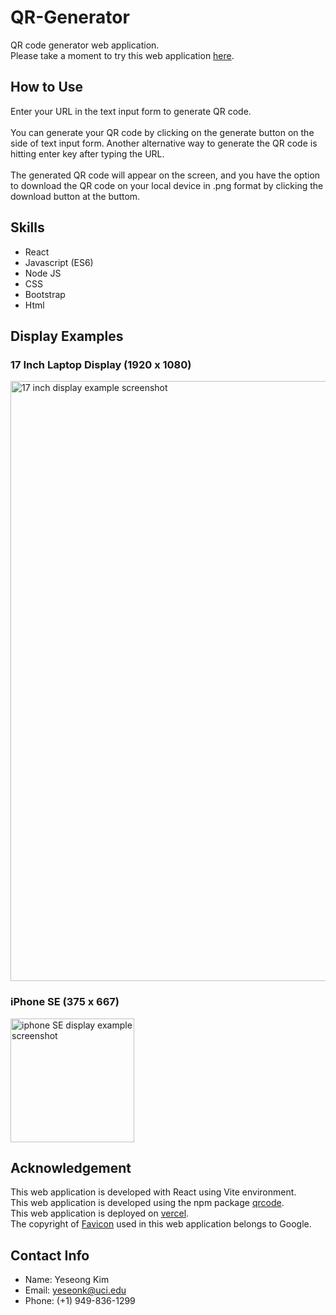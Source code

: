 # QR-Generator

QR code generator web application.
<br/>
Please take a moment to try this web application [here](https://yskim-qr-generator.vercel.app/).

## How to Use

Enter your URL in the text input form to generate QR code.
<br/>
<br/>
You can generate your QR code by clicking on the generate button on the side of text input form. Another alternative way to generate the QR code is hitting enter key after typing the URL.
<br/>
<br/>
The generated QR code will appear on the screen, and you have the option to download the QR code on your local device in .png format by clicking the download button at the buttom.

## Skills

- React
- Javascript (ES6)
- Node JS
- CSS
- Bootstrap
- Html

## Display Examples

### 17 Inch Laptop Display (1920 x 1080)

<img width="960" alt="17 inch display example screenshot" src="https://github.com/mr2yesung/QR-Generator/assets/119972286/392de76e-d669-4d04-bb1e-88dfecefd17c">

### iPhone SE (375 x 667)

<img width="198" alt="iphone SE display example screenshot" src="https://github.com/mr2yesung/QR-Generator/assets/119972286/56bc0f4e-9466-4e54-863f-9546da970164">

## Acknowledgement

This web application is developed with React using Vite environment.
<br/>
This web application is developed using the npm package [qrcode](https://github.com/soldair/node-qrcode).
<br/>
This web application is deployed on [vercel](https://yskim-qr-generator.vercel.app/).
<br/>
The copyright of [Favicon](https://fonts.google.com/icons?selected=Material%20Symbols%20Outlined%3Aqr_code%3AFILL%400%3Bwght%40400%3BGRAD%400%3Bopsz%4024) used in this web application belongs to Google.

## Contact Info

- Name: Yeseong Kim
- Email: yeseonk@uci.edu
- Phone: (+1) 949-836-1299
